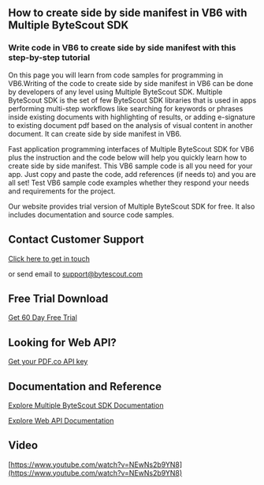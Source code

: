 ## How to create side by side manifest in VB6 with Multiple ByteScout SDK

### Write code in VB6 to create side by side manifest with this step-by-step tutorial

On this page you will learn from code samples for programming in VB6.Writing of the code to create side by side manifest in VB6 can be done by developers of any level using Multiple ByteScout SDK. Multiple ByteScout SDK is the set of few ByteScout SDK libraries that is used in apps performing multi-step workflows like searching for keywords or phrases inside existing documents with highlighting of results, or adding e-signature to existing document pdf based on the analysis of visual content in another document. It can create side by side manifest in VB6.

Fast application programming interfaces of Multiple ByteScout SDK for VB6 plus the instruction and the code below will help you quickly learn how to create side by side manifest. This VB6 sample code is all you need for your app. Just copy and paste the code, add references (if needs to) and you are all set! Test VB6 sample code examples whether they respond your needs and requirements for the project.

Our website provides trial version of Multiple ByteScout SDK for free. It also includes documentation and source code samples.

## Contact Customer Support

[Click here to get in touch](https://bytescout.zendesk.com/hc/en-us/requests/new?subject=Multiple%20ByteScout%20SDK%20Question)

or send email to [support@bytescout.com](mailto:support@bytescout.com?subject=Multiple%20ByteScout%20SDK%20Question) 

## Free Trial Download

[Get 60 Day Free Trial](https://bytescout.com/download/web-installer?utm_source=github-readme)

## Looking for Web API? 

[Get your PDF.co API key](https://pdf.co/documentation/api?utm_source=github-readme)

## Documentation and Reference

[Explore Multiple ByteScout SDK Documentation](https://bytescout.com/documentation/index.html?utm_source=github-readme)

[Explore Web API Documentation](https://pdf.co/documentation/api?utm_source=github-readme)

## Video

[https://www.youtube.com/watch?v=NEwNs2b9YN8](https://www.youtube.com/watch?v=NEwNs2b9YN8)